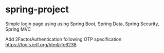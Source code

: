 # spring-project
Simple login page using using Spring Boot, Spring Data, Spring Security, Spring MVC

Add 2FactorAuthentication following OTP specification
https://tools.ietf.org/html/rfc6238